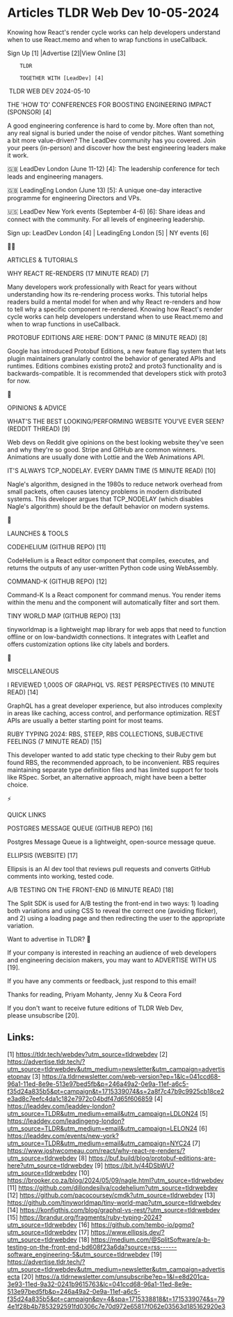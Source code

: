 # Articles TLDR Web Dev 10-05-2024

Knowing how React's render cycle works can help developers understand
when to use React.memo and when to wrap functions in useCallback.  

 Sign Up [1] |Advertise [2]|View Online [3] 

		TLDR 

		TOGETHER WITH [LeadDev] [4]

 TLDR WEB DEV 2024-05-10

 THE 'HOW TO' CONFERENCES FOR BOOSTING ENGINEERING IMPACT (SPONSOR)
[4] 

 A good engineering conference is hard to come by. More often than
not, any real signal is buried under the noise of vendor pitches.
Want something a bit more value-driven? The LeadDev community has you
covered. Join your peers (in-person) and discover how the best
engineering leaders make it work.

🇬🇧 LeadDev London (June 11-12) [4]: The leadership conference
for tech leads and engineering managers.

🇬🇧 LeadingEng London (June 13) [5]: A unique one-day
interactive programme for engineering Directors and VPs.

🇺🇸 LeadDev New York events (September 4-6) [6]: Share ideas and
connect with the community. For all levels of engineering leadership.

Sign up: LeadDev London [4] | LeadingEng London [5] | NY events [6]

🧑‍💻 

ARTICLES & TUTORIALS

 WHY REACT RE-RENDERS (17 MINUTE READ) [7] 

 Many developers work professionally with React for years without
understanding how its re-rendering process works. This tutorial helps
readers build a mental model for when and why React re-renders and how
to tell why a specific component re-rendered. Knowing how React's
render cycle works can help developers understand when to use
React.memo and when to wrap functions in useCallback. 

 PROTOBUF EDITIONS ARE HERE: DON'T PANIC (8 MINUTE READ) [8] 

 Google has introduced Protobuf Editions, a new feature flag system
that lets plugin maintainers granularly control the behavior of
generated APIs and runtimes. Editions combines existing proto2 and
proto3 functionality and is backwards-compatible. It is recommended
that developers stick with proto3 for now. 

🧠 

OPINIONS & ADVICE

 WHAT'S THE BEST LOOKING/PERFORMING WEBSITE YOU'VE EVER SEEN? (REDDIT
THREAD) [9] 

 Web devs on Reddit give opinions on the best looking website they've
seen and why they're so good. Stripe and GitHub are common winners.
Animations are usually done with Lottie and the Web Animations API. 

 IT'S ALWAYS TCP_NODELAY. EVERY DAMN TIME (5 MINUTE READ) [10] 

 Nagle's algorithm, designed in the 1980s to reduce network overhead
from small packets, often causes latency problems in modern
distributed systems. This developer argues that TCP_NODELAY (which
disables Nagle's algorithm) should be the default behavior on modern
systems. 

🚀 

LAUNCHES & TOOLS

 CODEHELIUM (GITHUB REPO) [11] 

 CodeHelium is a React editor component that compiles, executes, and
returns the outputs of any user-written Python code using WebAssembly.


 COMMAND-K (GITHUB REPO) [12] 

 Command-K Is a React component for command menus. You render items
within the menu and the component will automatically filter and sort
them. 

 TINY WORLD MAP (GITHUB REPO) [13] 

 tinyworldmap is a lightweight map library for web apps that need to
function offline or on low-bandwidth connections. It integrates with
Leaflet and offers customization options like city labels and borders.


🎁 

MISCELLANEOUS

 I REVIEWED 1,000S OF GRAPHQL VS. REST PERSPECTIVES (10 MINUTE READ)
[14] 

 GraphQL has a great developer experience, but also introduces
complexity in areas like caching, access control, and performance
optimization. REST APIs are usually a better starting point for most
teams. 

 RUBY TYPING 2024: RBS, STEEP, RBS COLLECTIONS, SUBJECTIVE FEELINGS (7
MINUTE READ) [15] 

 This developer wanted to add static type checking to their Ruby gem
but found RBS, the recommended approach, to be inconvenient. RBS
requires maintaining separate type definition files and has limited
support for tools like RSpec. Sorbet, an alternative approach, might
have been a better choice. 

⚡ 

QUICK LINKS

 POSTGRES MESSAGE QUEUE (GITHUB REPO) [16] 

 Postgres Message Queue is a lightweight, open-source message queue. 

 ELLIPSIS (WEBSITE) [17] 

 Ellipsis is an AI dev tool that reviews pull requests and converts
GitHub comments into working, tested code. 

 A/B TESTING ON THE FRONT-END (6 MINUTE READ) [18] 

 The Split SDK is used for A/B testing the front-end in two ways: 1)
loading both variations and using CSS to reveal the correct one
(avoiding flicker), and 2) using a loading page and then redirecting
the user to the appropriate variation. 

Want to advertise in TLDR? 📰

 If your company is interested in reaching an audience of web
developers and engineering decision makers, you may want to ADVERTISE
WITH US [19]. 

 If you have any comments or feedback, just respond to this email! 

Thanks for reading, 
Priyam Mohanty, Jenny Xu & Ceora Ford 

If you don't want to receive future editions of TLDR Web Dev,
please unsubscribe [20]. 

 

Links:
------
[1] https://tldr.tech/webdev?utm_source=tldrwebdev
[2] https://advertise.tldr.tech/?utm_source=tldrwebdev&utm_medium=newsletter&utm_campaign=advertisetopnav
[3] https://a.tldrnewsletter.com/web-version?ep=1&lc=041ccd68-96a1-11ed-8e9e-513e97bed5fb&p=246a49a2-0e9a-11ef-a6c5-f35d24a835b5&pt=campaign&t=1715339074&s=2a8f7c47b9c9925cb18ce2e3ad8c7eefc4da1c182e7972c04bdf47d65f606859
[4] https://leaddev.com/leaddev-london?utm_source=TLDR&utm_medium=email&utm_campaign=LDLON24
[5] https://leaddev.com/leadingeng-london?utm_source=TLDR&utm_medium=email&utm_campaign=LELON24
[6] https://leaddev.com/events/new-york?utm_source=TLDR&utm_medium=email&utm_campaign=NYC24
[7] https://www.joshwcomeau.com/react/why-react-re-renders/?utm_source=tldrwebdev
[8] https://buf.build/blog/protobuf-editions-are-here?utm_source=tldrwebdev
[9] https://bit.ly/44DSbWU?utm_source=tldrwebdev
[10] https://brooker.co.za/blog/2024/05/09/nagle.html?utm_source=tldrwebdev
[11] https://github.com/dillondesilva/codehelium?utm_source=tldrwebdev
[12] https://github.com/pacocoursey/cmdk?utm_source=tldrwebdev
[13] https://github.com/tinyworldmap/tiny-world-map?utm_source=tldrwebdev
[14] https://konfigthis.com/blog/graphql-vs-rest/?utm_source=tldrwebdev
[15] https://brandur.org/fragments/ruby-typing-2024?utm_source=tldrwebdev
[16] https://github.com/tembo-io/pgmq?utm_source=tldrwebdev
[17] https://www.ellipsis.dev/?utm_source=tldrwebdev
[18] https://medium.com/@SplitSoftware/a-b-testing-on-the-front-end-bd608f23a6da?source=rss------software_engineering-5&utm_source=tldrwebdev
[19] https://advertise.tldr.tech/?utm_source=tldrwebdev&utm_medium=newsletter&utm_campaign=advertisecta
[20] https://a.tldrnewsletter.com/unsubscribe?ep=1&l=e8d201ca-3e93-11ed-9a32-0241b9615763&lc=041ccd68-96a1-11ed-8e9e-513e97bed5fb&p=246a49a2-0e9a-11ef-a6c5-f35d24a835b5&pt=campaign&pv=4&spa=1715338818&t=1715339074&s=794e1f28b4b7853292591fd0306c7e70d972e65817f062e03563d185162920e3